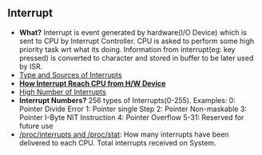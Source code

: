 ## Interrupt
- **What?** Interrupt is event generated by hardware(I/O Device) which is sent to CPU by Interrupt Controller. CPU is asked to perform some high priority task wrt what its doing. Information from interrupt(eg: key pressed) is converted to character and stored in buffer to be later used by ISR. 
- [Type and Sources of Interrupts](Types_And_Sources_of_Interrupts)
- **[How Interrupt Reach CPU from H/W Device](Interrupt_from_HWDevice_to_CPU)**
- [High Number of Interrupts](High_No_of_Interrupts.md)
- **Interrupt Numbers?** 256 types of Interrupts(0-255). Examples: 0: Pointer Divide Error    1: Pointer single Step    2: Pointer Non-maskable    3: Pointer I-Byte NIT Instruction    4: Pointer Overflow    5-31: Reserved for future use
- [/proc/interrupts and /proc/stat](/Operating_Systems/Linux/FileSystem/FileSystem_Tree/proc/): How many interrupts have been delivered to each CPU. Total interrupts received on System.
